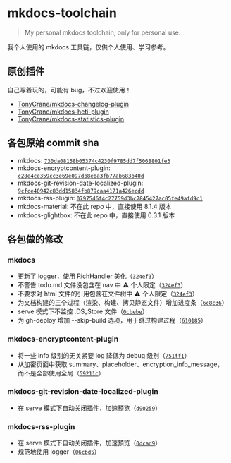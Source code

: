 # mkdocs-toolchain

> My personal mkdocs toolchain, only for personal use.

我个人使用的 mkdocs 工具链，仅供个人使用、学习参考。

## 原创插件
自己写着玩的，可能有 bug，不过欢迎使用！

- [TonyCrane/mkdocs-changelog-plugin](https://github.com/TonyCrane/mkdocs-changelog-plugin)
- [TonyCrane/mkdocs-heti-plugin](https://github.com/TonyCrane/mkdocs-heti-plugin)
- [TonyCrane/mkdocs-statistics-plugin](https://github.com/TonyCrane/mkdocs-statistics-plugin)

## 各包原始 commit sha

- mkdocs: [`730da08158b05374c4230f9785dd7f5068801fe3`](https://github.com/mkdocs/mkdocs/tree/730da08158b05374c4230f9785dd7f5068801fe3)
- mkdocs-encryptcontent-plugin: [`c28e4ce359cc3e69e097db8eba3fb77ab683b40d`](https://github.com/CoinK0in/mkdocs-encryptcontent-plugin/tree/c28e4ce359cc3e69e097db8eba3fb77ab683b40d)
- mkdocs-git-revision-date-localized-plugin: [`9cfce40942c83dd15834fb879caa4171a426ecdd`](https://github.com/timvink/mkdocs-git-revision-date-localized-plugin/tree/9cfce40942c83dd15834fb879caa4171a426ecdd)
- mkdocs-rss-plugin: [`07975d6f4c27759d3bc7845427ac05fe49afd9c1`](https://github.com/Guts/mkdocs-rss-plugin/tree/07975d6f4c27759d3bc7845427ac05fe49afd9c1)
- mkdocs-material: 不在此 repo 中，直接使用 8.1.4 版本
- mkdocs-glightbox: 不在此 repo 中，直接使用 0.3.1 版本

## 各包做的修改
### mkdocs
- 更新了 logger，使用 RichHandler 美化（[`324ef3`](https://github.com/TonyCrane/mkdocs-toolchain/commit/324ef3652d2a5df3fe1b769113236f4d72cd6e22)）
- 不警告 todo.md 文件没包含在 nav 中 ⚠️ 个人限定（[`324ef3`](https://github.com/TonyCrane/mkdocs-toolchain/commit/324ef3652d2a5df3fe1b769113236f4d72cd6e22)）
- 不要求对 html 文件的引用包含在文件树中 ⚠️ 个人限定（[`324ef3`](https://github.com/TonyCrane/mkdocs-toolchain/commit/324ef3652d2a5df3fe1b769113236f4d72cd6e22)）
- 为文档构建的三个过程（渲染、构建、拷贝静态文件）增加进度条（[`6c8c36`](https://github.com/TonyCrane/mkdocs-toolchain/commit/6c8c36302fdae95c621d8ffd0e3e6ef9581e58d6)）
- serve 模式下不监控 .DS_Store 文件（[`0cbebe`](https://github.com/TonyCrane/mkdocs-toolchain/commit/0cbebe95b5b7baff25c6c646bda7be63f790d2c4)）
- 为 gh-deploy 增加 --skip-build 选项，用于跳过构建过程（[`610185`](https://github.com/TonyCrane/mkdocs-toolchain/commit/6101855cf70270d44f0a0427055ccd8e9e36d4a4)）

### mkdocs-encryptcontent-plugin
- 将一些 info 级别的无关紧要 log 降低为 debug 级别（[`751ff1`](https://github.com/TonyCrane/mkdocs-toolchain/commit/751ff15bfa549141b518059b260802c082b4a6f1)）
- 从加密页面中获取 summary、placeholder、encryption_info_message，而不是全部使用全局（[`59211c`](https://github.com/TonyCrane/mkdocs-toolchain/commit/59211cd433a9f4c88bf7e21a9c62c5e96a10d754)）

### mkdocs-git-revision-date-localized-plugin
- 在 serve 模式下自动关闭插件，加速预览（[`d90259`](https://github.com/TonyCrane/mkdocs-toolchain/commit/d902594c21d40b617ab203a531e1bbb83fd676b7)）

### mkdocs-rss-plugin
- 在 serve 模式下自动关闭插件，加速预览（[`0dcad9`](https://github.com/TonyCrane/mkdocs-toolchain/commit/0dcad976ce12e76bb42fc3cbbc11c63696c219b6)）
- 规范地使用 logger（[`06cbd5`](https://github.com/TonyCrane/mkdocs-toolchain/commit/06cbd58b47234e2412e2552c40d5ead22db9eb09)）